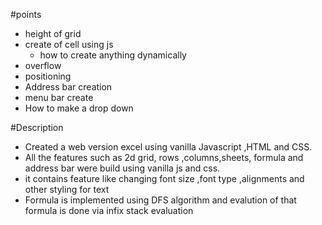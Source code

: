 #points
* height of grid
* create of cell using js
   * how to create anything dynamically 
* overflow 
* positioning
* Address bar creation
* menu bar create
* How to make a drop down

#Description
* Created a web version excel using vanilla Javascript ,HTML and CSS.
* All the features such as 2d grid, rows ,columns,sheets, formula and address bar were build using vanilla js and css.
* it contains feature like changing font size ,font type ,alignments and other styling for text
* Formula is implemented using DFS algorithm and evalution of that formula is done via infix stack evaluation